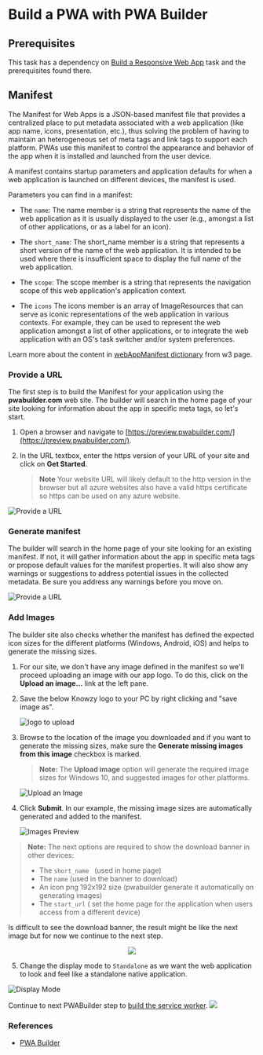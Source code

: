 
# Build a PWA with PWA Builder

## Prerequisites

This task has a dependency on [Build a Responsive Web App](pwa_02_buildWebApp.md) task and the prerequisites found there.

## Manifest

The Manifest for Web Apps is a JSON-based manifest file that provides a centralized place to put metadata associated with a web application (like app name, icons, presentation, etc.), thus solving the problem of having to maintain an heterogeneous set of meta tags and link tags to support each platform. PWAs use this manifest to control the appearance and behavior of the app when it is installed and launched from the user device.

A manifest contains startup parameters and application defaults for when a web application is launched on different devices, the manifest is used.

Parameters you can find in a manifest:
+ The `name`:
The name member is a string that represents the name of the web application as it is usually displayed to the user (e.g., amongst a list of other applications, or as a label for an icon).

+ The `short_name`:
The short_name member is a string that represents a short version of the name of the web application. It is intended to be used where there is insufficient space to display the full name of the web application.

+ The `scope`:
The scope member is a string that represents the navigation scope of this web application's application context.

+ The `icons`
The icons member is an array of ImageResources that can serve as iconic representations of the web application in various contexts. For example, they can be used to represent the web application amongst a list of other applications, or to integrate the web application with an OS's task switcher and/or system preferences.

Learn more about the content in [ webAppManifest dictionary](https://www.w3.org/TR/appmanifest/#webappmanifest-dictionary) from w3 page.

### Provide a URL

The first step is to build the Manifest for your application using the **pwabuilder.com** web site. The builder will search in the home page of your site looking for information about the app in specific meta tags, so let's start.

1. Open a browser and navigate to [https://preview.pwabuilder.com/](https://preview.pwabuilder.com/).
2. In the URL textbox, enter the https version of your URL of your site and click on **Get Started**.

    > **Note** Your website URL will likely default to the http version in the browser but all azure websites also have a valid https certificate so https can be used on any azure website.

![Provide a URL](/Media/Picture18.jpg)

### Generate manifest
The builder will search in the home page of your site looking for an existing manifest. If not, it will gather information about the app in specific meta tags or propose default values for the manifest properties. It will also show any warnings or suggestions to address potential issues in the collected metadata. Be sure you address any warnings before you move on.

![Provide a URL](/Media/Picture19.jpg)

### Add Images

The builder site also checks whether the manifest has defined the expected icon sizes for the different platforms (Windows, Android, iOS) and helps to generate the missing sizes.


1. For our site, we don't have any image defined in the manifest so we'll proceed uploading an image with our app logo. To do this, click on the **Upload an image…** link at the left pane.

2. Save the below Knowzy logo to your PC by right clicking and "save image as".

    ![logo to upload](/Media/Picture20.png)

3. Browse to the location of the image you downloaded and if you want to generate the missing sizes, make sure the **Generate missing images from this image** checkbox is marked.

    > **Note:** The **Upload image** option will generate the required image sizes for Windows 10, and suggested images for other platforms.

    ![Upload an Image](/Media/Picture21.jpg)
    

4. Click **Submit**. In our example, the missing image sizes are automatically generated and added to the manifest.

    ![Images Preview](/Media/Picture22.jpg)

  > **Note:** The next options are required to show the download banner in other devices:
  >+ The `short_name ` (used in home page)
  >+ The `name` (used in the banner to download)
  >+ An icon png 192x192 size (pwabuilder generate it automatically on generating images)
  >+ The `start_url` ( set the home page for the application when users access from a different device)

  Is difficult to see the download banner, the result might be like the next image but for now we continue to the next step.

<p align="center">
  <img src="/Media/Picture22.jpeg">
</p>

5.  Change the display mode to `Standalone` as we want the web application to look and feel like a standalone native application.

![Display Mode](/Media/Picture23.PNG)

Continue to next PWABuilder step to [build the service worker](lab-part-04.md).
![](/Media/Picture24.jpg)

### References

- [PWA Builder](https://preview.pwabuilder.com/)

